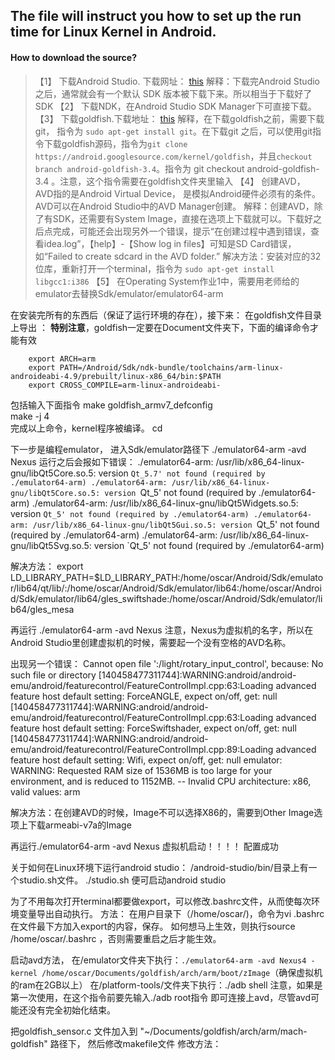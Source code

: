 ## The file will instruct you how to set up the run time for Linux Kernel in Android.


#### How to download the source?

>【1】 下载Android Studio. 下载网址： [this](https://developer.android.com/studio/index.html)
>解释：下载完Android Studio之后，通常就会有一个默认 SDK 版本被下载下来。所以相当于下载好了SDK
>【2】 下载NDK，在Android Studio SDK Manager下可直接下载。
>【3】 下载goldfish.下载地址： [this](http://android.googlesource.com/kernel/goldfish) 
>解释，在下载goldfish之前，需要下载 git， 指令为 `sudo apt-get install git`。在下载git 之后，可以使用git指令下载goldfish源码，指令为`git clone https://android.googlesource.com/kernel/goldfish`，并且`checkout branch android-goldfish-3.4`。指令为 git checkout android-goldfish-3.4 。注意，这个指令需要在goldfish文件夹里输入
>【4】 创建AVD， AVD指的是Android Virtual Device， 是模拟Android硬件必须有的条件。AVD可以在Android Studio中的AVD Manager创建。
>解释：创建AVD，除了有SDK，还需要有System Image，直接在选项上下载就可以。下载好之后点完成，可能还会出现另外一个错误，提示“在创建过程中遇到错误，查看idea.log”，【help】-【Show log in files】可知是SD Card错误，如“Failed to create sdcard in the AVD folder.”
>解决方法：安装对应的32位库，重新打开一个terminal，指令为 `sudo apt-get install libgcc1:i386`
>【5】 在Operating System作业1中，需要用老师给的emulator去替换Sdk/emulator/emulator64-arm 



在安装完所有的东西后（保证了运行环境的存在），接下来：
在goldfish文件目录上导出 ：   **特别注意**，goldfish一定要在Document文件夹下，下面的编译命令才能有效
 
        export ARCH=arm
        export PATH=/Android/Sdk/ndk-bundle/toolchains/arm-linux-androideabi-4.9/prebuilt/linux-x86_64/bin:$PATH
        export CROSS_COMPILE=arm-linux-androideabi-
        
        
包括输入下面指令
        make goldfish_armv7_defconfig   
        make -j 4   
完成以上命令，kernel程序被编译。   cd 


下一步是编程emulator， 进入Sdk/emulator路径下
 ./emulator64-arm -avd Nexus
运行之后会报如下错误：
./emulator64-arm: /usr/lib/x86_64-linux-gnu/libQt5Core.so.5: version `Qt_5.7' not found (required by ./emulator64-arm)
./emulator64-arm: /usr/lib/x86_64-linux-gnu/libQt5Core.so.5: version `Qt_5' not found (required by ./emulator64-arm)
./emulator64-arm: /usr/lib/x86_64-linux-gnu/libQt5Widgets.so.5: version `Qt_5' not found (required by ./emulator64-arm)
./emulator64-arm: /usr/lib/x86_64-linux-gnu/libQt5Gui.so.5: version `Qt_5' not found (required by ./emulator64-arm)
./emulator64-arm: /usr/lib/x86_64-linux-gnu/libQt5Svg.so.5: version `Qt_5' not found (required by ./emulator64-arm)


解决方法：
        export LD_LIBRARY_PATH=$LD_LIBRARY_PATH:/home/oscar/Android/Sdk/emulator/lib64/qt/lib/:/home/oscar/Android/Sdk/emulator/lib64:/home/oscar/Android/Sdk/emulator/lib64/gles_swiftshade:/home/oscar/Android/Sdk/emulator/lib64/gles_mesa


再运行 ./emulator64-arm -avd Nexus
注意，Nexus为虚拟机的名字，所以在Android Studio里创建虚拟机的时候，需要起一个没有空格的AVD名称。

出现另一个错误：
Cannot open file ':/light/rotary_input_control', because: No such file or directory
[140458477311744]:WARNING:android/android-emu/android/featurecontrol/FeatureControlImpl.cpp:63:Loading advanced feature host default setting: ForceANGLE, expect on/off, get: null
[140458477311744]:WARNING:android/android-emu/android/featurecontrol/FeatureControlImpl.cpp:63:Loading advanced feature host default setting: ForceSwiftshader, expect on/off, get: null
[140458477311744]:WARNING:android/android-emu/android/featurecontrol/FeatureControlImpl.cpp:89:Loading advanced feature host default setting: Wifi, expect on/off, get: null
emulator: WARNING: Requested RAM size of 1536MB is too large for your environment, and is reduced to 1152MB.
-- Invalid CPU architecture: x86, valid values: arm

解决方法：在创建AVD的时候，Image不可以选择X86的，需要到Other Image选项上下载armeabi-v7a的Image


再运行./emulator64-arm -avd Nexus 
虚拟机启动！！！！  配置成功



关于如何在Linux环境下运行android studio：
/android-studio/bin/目录上有一个studio.sh文件。
./studio.sh 便可启动android studio



为了不用每次打开terminal都要做export，可以修改.bashrc文件，从而使每次环境变量导出自动执行。
方法：
在用户目录下（/home/oscar/)，命令为vi .bashrc
在文件最下方加入export的内容，保存。
如何想马上生效，则执行source /home/oscar/.bashrc ，否则需要重启之后才能生效。


启动avd方法，
在/emulator文件夹下执行：`./emulator64-arm -avd Nexus4 -kernel /home/oscar/Documents/goldfish/arch/arm/boot/zImage`（确保虚拟机的ram在2GB以上）
在/platform-tools/文件夹下执行：./adb shell     注意，如果是第一次使用，在这个指令前要先输入./adb root指令
即可连接上avd，尽管avd可能还没有完全初始化结束。



把goldfish_sensor.c 文件加入到 "~/Documents/goldfish/arch/arm/mach-goldfish" 路径下，
然后修改makefile文件
修改方法：
